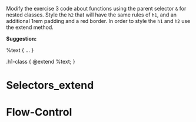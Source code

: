 
Modify the exercise 3 code about functions using the parent selector `&` for nested classes. Style the `h2` that will have the same rules of `h1`, and an additional 1rem padding and a red border. In order to style the `h1` and `h2` use the extend method. 

**Suggestion:**

%text {
...
}

.h1-class {
@extend %text;
}
# Selectors_extend
# Flow-Control
